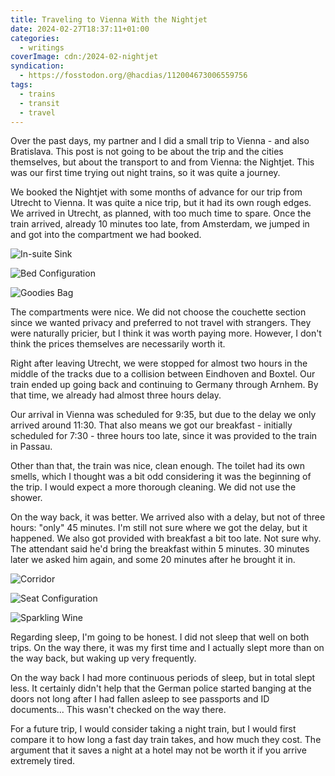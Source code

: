 ```yaml
---
title: Traveling to Vienna With the Nightjet
date: 2024-02-27T18:37:11+01:00
categories:
  - writings
coverImage: cdn:/2024-02-nightjet
syndication:
  - https://fosstodon.org/@hacdias/112004673006559756
tags:
  - trains
  - transit
  - travel
---
```


Over the past days, my partner and I did a small trip to Vienna - and also Bratislava. This post is not going to be about the trip and the cities themselves, but about the transport to and from Vienna: the Nightjet. This was our first time trying out night trains, so it was quite a journey.

<!--more-->

We booked the Nightjet with some months of advance for our trip from Utrecht to Vienna. It was quite a nice trip, but it had its own rough edges. We arrived in Utrecht, as planned, with too much time to spare. Once the train arrived, already 10 minutes too late, from Amsterdam, we jumped in and got into the compartment we had booked.

<div class='fg fw' style='grid-template-columns: repeat(3,1fr);'>

![In-suite Sink](cdn:/2024-02-nightjet-to-vienna-01)

![Bed Configuration](cdn:/2024-02-nightjet-to-vienna-02)

![Goodies Bag](cdn:/2024-02-nightjet-to-vienna-03)

</div>

The compartments were nice. We did not choose the couchette section since we wanted privacy and preferred to not travel with strangers. They were naturally pricier, but I think it was worth paying more. However, I don't think the prices themselves are necessarily worth it.

Right after leaving Utrecht, we were stopped for almost two hours in the middle of the tracks due to a collision between Eindhoven and Boxtel. Our train ended up going back and continuing to Germany through Arnhem. By that time, we already had almost three hours delay.

Our arrival in Vienna was scheduled for 9:35, but due to the delay we only arrived around 11:30. That also means we got our breakfast - initially scheduled for 7:30 - three hours too late, since it was provided to the train in Passau.

Other than that, the train was nice, clean enough. The toilet had its own smells, which I thought was a bit odd considering it was the beginning of the trip. I would expect a more thorough cleaning. We did not use the shower.

On the way back, it was better. We arrived also with a delay, but not of three hours: "only" 45 minutes. I'm still not sure where we got the delay, but it happened. We also got provided with breakfast a bit too late. Not sure why. The attendant said he'd bring the breakfast within 5 minutes. 30 minutes later we asked him again, and some 20 minutes after he brought it in.

<div class='fg fw' style='grid-template-columns: repeat(3,1fr);'>

![Corridor](cdn:/2024-02-nightjet-from-vienna-01)

![Seat Configuration](cdn:/2024-02-nightjet-from-vienna-02)

![Sparkling Wine](cdn:/2024-02-nightjet-from-vienna-03)

</div>

Regarding sleep, I'm going to be honest. I did not sleep that well on both trips. On the way there, it was my first time and I actually slept more than on the way back, but waking up very frequently.

On the way back I had more continuous periods of sleep, but in total slept less. It certainly didn't help that the German police started banging at the doors not long after I had fallen asleep to see passports and ID documents... This wasn't checked on the way there.

For a future trip, I would consider taking a night train, but I would first compare it to how long a fast day train takes, and how much they cost. The argument that it saves a night at a hotel may not be worth it if you arrive extremely tired.
